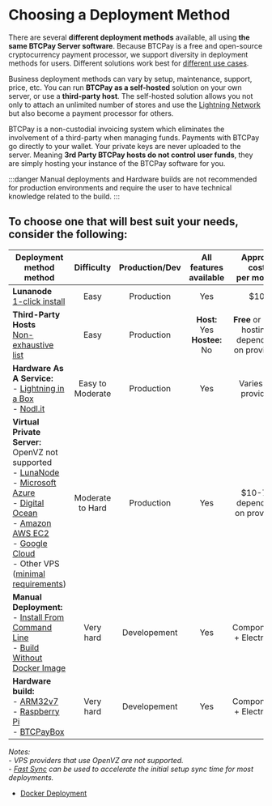 # Choosing a Deployment Method

There are several **different deployment methods** available, all using **the same BTCPay Server software**. Because BTCPay is a free and open-source cryptocurrency payment processor, we support diversity in deployment methods for users. Different solutions work best for [different use cases](./UseCase.md).

Business deployment methods can vary by setup, maintenance, support, price, etc. You can run **BTCPay as a self-hosted** solution on your own server, or use a **third-party host**. The self-hosted solution allows you not only to attach an unlimited number of stores and use the [Lightning Network](./LightningNetwork.md) but also become a payment processor for others.

BTCPay is a non-custodial invoicing system which eliminates the involvement of a third-party when managing funds. Payments with BTCPay go directly to your wallet. Your private keys are never uploaded to the server. Meaning **3rd Party BTCPay hosts do not control user funds**, they are simply hosting your instance of the BTCPay software for you.

:::danger
Manual deployments and Hardware builds are not recommended for production environments and require the user to have technical knowledge related to the build.
:::




## To choose one that will best suit your needs, consider the following:<br>

|Deployment method <br>method      |   Difficulty   |    Production/Dev |      All features <br>available     |             Approx. cost<br> per month      |
| -------------------------------- |:--------------:|:----------------------:|:---------------:|:-------------:|
|**Lunanode**<br>[1-click install](./LunaNodeWebDeployment.md)     |Easy          |Production| Yes| $10
|**Third-Party Hosts**<br>[Non-exhaustive list](https://directory.btcpayserver.org/filter/hosts)        |Easy     |Production| **Host:** Yes<br>**Hostee:** No| **Free** or **Paid** hosting,<br>depending on provider.
|**Hardware As A Service:**<br>- [Lightning in a Box](https://lightninginabox.co/)<br>- [Nodl.it](https://www.nodl.it/)    |Easy to Moderate   |Production| Yes| Varies on provider 
|**Virtual Private Server:** <br>OpenVZ not supported<br>- [LunaNode](https://medium.com/@BtcpayServer/hosting-btcpayserver-on-lunanode-bf9ef5fff75b)<br>- [Microsoft Azure](./AzureDeployment.md)<br>- [Digital Ocean](https://medium.com/@molthoff/running-btcpay-on-digital-ocean-for-10-month-how-to-add-other-coins-7a497339fb2f)<br>- [Amazon AWS EC2](https://wiki.ion.radar.tech/tutorials/nodes/btcpay-+-aws-ec2)<br>- [Google Cloud](./GoogleCloudDeployment.md)<br>- Other VPS <br> ([minimal requirements](./FAQ/FAQ-Deployment.md#what-are-the-minimal-requirements-for-btcpay))           |Moderate to Hard             |Production| Yes| $10-70<br>depending on provider
|**Manual Deployment:**<br>- [Install From Command Line](http://blog.sipsorcery.com/?p=1052)<br>- [Build Without Docker Image](./ManualDeployment.md)       |Very hard       |Developement| Yes| Components + Electricity 
|**Hardware build:**<br>- [ARM32v7](https://hub.docker.com/r/btcpayserver/btcpayserver/tags/)<br>- [Raspberry Pi](./RaspberryPiDeployment.md)<br>- [BTCPayBox](./HardwareDeployment.md)      |Very hard         |Developement| Yes|  Components + Electricity

*Notes:*<br>
*- VPS providers that use OpenVZ are not supported.*<br>
*- [Fast Sync](https://github.com/btcpayserver/btcpayserver-docker/tree/master/contrib/FastSync) can be used to accelerate the initial setup sync time for most deployments.*

 
* [Docker Deployment](https://docs.btcpayserver.org/Docker/)

